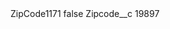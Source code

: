 <?xml version="1.0" encoding="UTF-8"?>
<CustomMetadata xmlns="http://soap.sforce.com/2006/04/metadata" xmlns:xsi="http://www.w3.org/2001/XMLSchema-instance" xmlns:xsd="http://www.w3.org/2001/XMLSchema">
    <label>ZipCode1171</label>
    <protected>false</protected>
    <values>
        <field>Zipcode__c</field>
        <value xsi:type="xsd:string">19897</value>
    </values>
</CustomMetadata>
